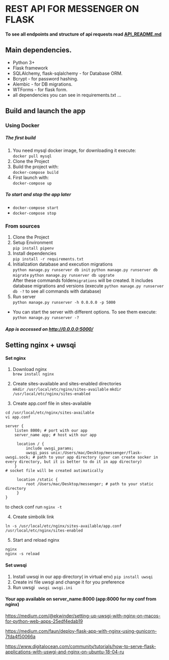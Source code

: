 # REST API FOR MESSENGER ON FLASK

#### To see all endpoints and structure of api requests read [API_README.md](API_README.md)

<!--### App structure

Files:

* `README.md`
* `config.py` - This is a config file of this RESTful API Server example.
* `Dockerfile` - Docker config file which is used to build a Docker image
  running this RESTful API Server example.
*
* `.gitignore` - Lists files and file masks of the files which should not be
  added to git repository.
* `auth_views.py, chat_views.py, user_views.py` - functions and its routes.
* `models.py` - models of database`s tables. 
* `forms.py` - forms of client`s entry.
*  `__init__` - creation app, migrate, db, bcrypt objects.
*  `docker-compose.yml` - File of 
-->
## Main dependencies. 

- Python 3+
- Flask framework
- SQLAlchemy, flask-sqlalchemy - for Database ORM.
- Bcrypt - for password hashing.
- Alembic - for DB migrations.
- WTForms - for flask form.
- all dependencies you can see in requirements.txt ...


## Build and launch the app
### Using Docker
##### The first build

1. You need mysql docker image, for downloading it execute:  
`docker pull mysql`
2. Clone the Project 
3. Build the project with:  
`docker-compose build`
4. First launch with:  
`docker-compose up`

##### To start and stop the app later
- `docker-compose start`
- `docker-compose stop`

### From sources
1. Clone the Project
2. Setup Environment  
`pip install pipenv`
3. Install dependencies  
`pip install -r requirements.txt`
4. Initialization database and execution migrations   
`python manage.py runserver db init`
`python manage.py runserver db migrate`
`python manage.py runserver db upgrate`   
After these commands folder`migrations` will be created. It includes database  migrations and versions (execute `python manage.py runserver db -?` to see all  commands with database)
5. Run server  
`python manage.py runserver -h 0.0.0.0 -p 5000`

* You can start the server with different options. To see them execute: `python manage.py runserver -?` 

##### App is accessed on http://0.0.0.0:5000/


## Setting nginx + uwsqi 
#### Set nginx

1. Download nginx   
`brew install nginx`

2. Create sites-available and sites-enabled directories   
`mkdir /usr/local/etc/nginx/sites-available`
`mkdir /usr/local/etc/nginx/sites-enabled`

3. Create app.conf file in sites-available

```shell script
cd /usr/local/etc/nginx/sites-available
vi app.conf
```

```
server {
    listen 8000; # port with our app
    server_name app; # host with our app

     location / {
         include uwsgi_params;
         uwsgi_pass unix:/Users/mac/Desktop/messenger/flask-uwsgi.sock; # path to your app directory (your can create socker in every directory, but it is better to do it in app directory)
    }                                                                   # socket file will be created autimatically 

     location /static {
         root /Users/mac/Desktop/messenger; # path to your static directory 
     }
}
```
to check conf run `nginx -t`

4. Create simbolik link

`ln -s /usr/local/etc/nginx/sites-available/app.conf /usr/local/etc/nginx/sites-enabled`

5. Start and reload nginx

```shell script
nginx
nginx -s reload
```
#### Set uwsqi
1. Install uwsqi in our app directory( in virtual env)
`pip install uwsqi `
2. Create ini file uwsgi and change it for you preference 
3. Run uwsgi
` uwsgi uwsgi.ini`

#### Your app available on server_name:8000 (app:8000 for my conf from nginx)

https://medium.com/@ekwinder/setting-up-uwsgi-with-nginx-on-macos-for-python-web-apps-25edf4edab19

https://medium.com/faun/deploy-flask-app-with-nginx-using-gunicorn-7fda4f50066a

https://www.digitalocean.com/community/tutorials/how-to-serve-flask-applications-with-uswgi-and-nginx-on-ubuntu-18-04-ru
